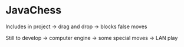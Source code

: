 # JavaChess

Includes in project
-> drag and drop
-> blocks false moves

Still to develop
-> computer engine
-> some special moves
-> LAN play
